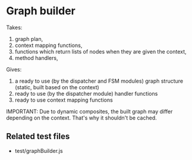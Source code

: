 # Graph builder

Takes:
1. graph plan, 
2. context mapping functions,
3. functions which return lists of nodes when they are given the context,
4. method handlers,

Gives:
1. a ready to use (by the dispatcher and FSM modules) graph structure 
(static, built based on the context)
2. ready to use (by the dispatcher module) handler functions 
3. ready to use context mapping functions

IMPORTANT: Due to dynamic composites, the built graph may differ depending on the context. That's why it shouldn't be cached.

## Related test files
- test/graphBuilder.js